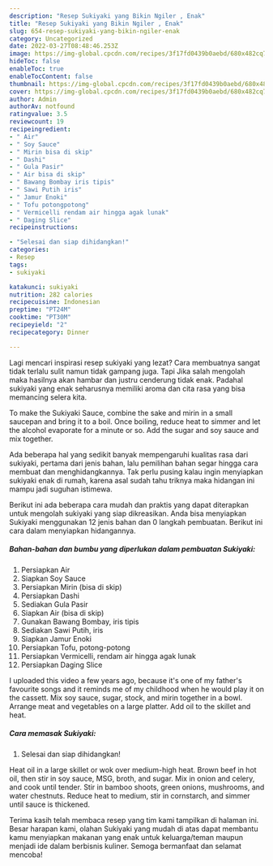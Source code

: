 ```yaml
---
description: "Resep Sukiyaki yang Bikin Ngiler , Enak"
title: "Resep Sukiyaki yang Bikin Ngiler , Enak"
slug: 654-resep-sukiyaki-yang-bikin-ngiler-enak
category: Uncategorized
date: 2022-03-27T08:48:46.253Z
image: https://img-global.cpcdn.com/recipes/3f17fd0439b0aebd/680x482cq70/sukiyaki-foto-resep-utama.jpg
hideToc: false
enableToc: true
enableTocContent: false
thumbnail: https://img-global.cpcdn.com/recipes/3f17fd0439b0aebd/680x482cq70/sukiyaki-foto-resep-utama.jpg
cover: https://img-global.cpcdn.com/recipes/3f17fd0439b0aebd/680x482cq70/sukiyaki-foto-resep-utama.jpg
author: Admin
authorAv: notfound
ratingvalue: 3.5
reviewcount: 19
recipeingredient:
- " Air"
- " Soy Sauce"
- " Mirin bisa di skip"
- " Dashi"
- " Gula Pasir"
- " Air bisa di skip"
- " Bawang Bombay iris tipis"
- " Sawi Putih iris"
- " Jamur Enoki"
- " Tofu potongpotong"
- " Vermicelli rendam air hingga agak lunak"
- " Daging Slice"
recipeinstructions:

- "Selesai dan siap dihidangkan!"
categories:
- Resep
tags:
- sukiyaki

katakunci: sukiyaki 
nutrition: 282 calories
recipecuisine: Indonesian
preptime: "PT24M"
cooktime: "PT30M"
recipeyield: "2"
recipecategory: Dinner

---
```



Lagi mencari inspirasi resep sukiyaki yang lezat? Cara membuatnya sangat tidak terlalu sulit namun tidak gampang juga. Tapi Jika salah mengolah maka hasilnya akan hambar dan justru cenderung tidak enak. Padahal sukiyaki yang enak seharusnya memiliki aroma dan cita rasa yang bisa memancing selera kita.


To make the Sukiyaki Sauce, combine the sake and mirin in a small saucepan and bring it to a boil. Once boiling, reduce heat to simmer and let the alcohol evaporate for a minute or so. Add the sugar and soy sauce and mix together.

Ada beberapa hal yang sedikit banyak mempengaruhi kualitas rasa dari sukiyaki, pertama dari jenis bahan, lalu pemilihan bahan segar hingga cara membuat dan menghidangkannya. Tak perlu pusing kalau ingin menyiapkan sukiyaki enak di rumah, karena asal sudah tahu triknya maka hidangan ini mampu jadi suguhan istimewa.


Berikut ini ada beberapa cara mudah dan praktis yang dapat diterapkan untuk mengolah sukiyaki yang siap dikreasikan. Anda bisa menyiapkan Sukiyaki menggunakan 12 jenis bahan dan 0 langkah pembuatan. Berikut ini cara dalam menyiapkan hidangannya.

<!--inarticleads1-->

##### Bahan-bahan dan bumbu yang diperlukan dalam pembuatan Sukiyaki:

1. Persiapkan  Air
1. Siapkan  Soy Sauce
1. Persiapkan  Mirin (bisa di skip)
1. Persiapkan  Dashi
1. Sediakan  Gula Pasir
1. Siapkan  Air (bisa di skip)
1. Gunakan  Bawang Bombay, iris tipis
1. Sediakan  Sawi Putih, iris
1. Siapkan  Jamur Enoki
1. Persiapkan  Tofu, potong-potong
1. Persiapkan  Vermicelli, rendam air hingga agak lunak
1. Persiapkan  Daging Slice


I uploaded this video a few years ago, because it&#39;s one of my father&#39;s favourite songs and it reminds me of my childhood when he would play it on the cassett. Mix soy sauce, sugar, stock, and mirin together in a bowl. Arrange meat and vegetables on a large platter. Add oil to the skillet and heat. 

<!--inarticleads2-->

##### Cara memasak Sukiyaki:


1. Selesai dan siap dihidangkan!

Heat oil in a large skillet or wok over medium-high heat. Brown beef in hot oil, then stir in soy sauce, MSG, broth, and sugar. Mix in onion and celery, and cook until tender. Stir in bamboo shoots, green onions, mushrooms, and water chestnuts. Reduce heat to medium, stir in cornstarch, and simmer until sauce is thickened. 

Terima kasih telah membaca resep yang tim kami tampilkan di halaman ini. Besar harapan kami, olahan Sukiyaki yang mudah di atas dapat membantu kamu menyiapkan makanan yang enak untuk keluarga/teman maupun menjadi ide dalam berbisnis kuliner. Semoga bermanfaat dan selamat mencoba!
